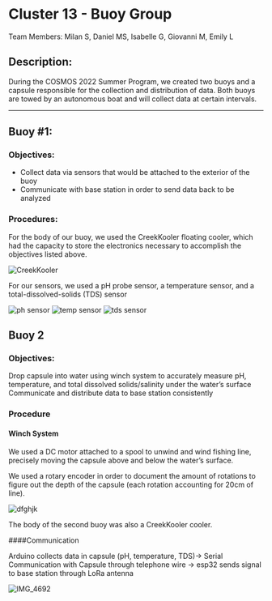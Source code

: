 # Cluster 13 - Buoy Group
Team Members: Milan S, Daniel MS, Isabelle G, Giovanni M, Emily L

## Description:
During the COSMOS 2022 Summer Program, we created two buoys and a capsule responsible for the collection and distribution of data. Both buoys are towed by an autonomous boat and will collect data at certain intervals. 

---

## Buoy #1:
### Objectives:
* Collect data via sensors that would be attached to the exterior of the buoy
* Communicate with base station in order to send data back to be analyzed

### Procedures:
For the body of our buoy, we used the CreekKooler floating cooler, which had the capacity to store the electronics necessary to accomplish the objectives listed above. 

![CreekKooler](https://user-images.githubusercontent.com/70926137/182679093-25eaa8e0-e32a-462e-97bf-209f75be90be.png)

For our sensors, we used a pH probe sensor, a temperature sensor, and a total-dissolved-solids (TDS) sensor

![ph sensor](https://user-images.githubusercontent.com/70926137/182680141-5dc7bae6-08c7-4c90-97dc-01ce8c73e659.png) ![temp sensor](https://user-images.githubusercontent.com/70926137/182680225-b472e310-0f4d-4d31-a4b0-945bbe007790.png) ![tds sensor](https://user-images.githubusercontent.com/70926137/182680311-7f11f9d8-bcc3-4146-9aea-f16d3ca534b1.png)

## Buoy 2 
### Objectives:
Drop capsule into water using winch system to accurately measure pH, temperature, and total dissolved solids/salinity under the water’s surface
Communicate and distribute data to base station consistently

### Procedure

#### Winch System

We used a DC motor attached to a spool to unwind and wind fishing line, precisely moving the capsule above and below the water’s surface.

We used a rotary encoder in order to document the amount of rotations to figure out the depth of the capsule (each rotation accounting for 20cm of line). 

![dfghjk](https://user-images.githubusercontent.com/73302110/182684151-29b68780-01c8-4524-92e2-1b8f6ac715de.jpeg)

The body of the second buoy was also a CreekKooler cooler.

####Communication

Arduino collects data in capsule (pH, temperature, TDS)-> Serial Communication with Capsule through telephone wire -> esp32 sends signal to base station through LoRa antenna

![IMG_4692](https://user-images.githubusercontent.com/73302110/182684288-334ee714-ad2c-401f-95b4-82dbfd4d6adc.jpg)



